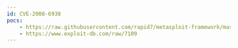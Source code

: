 ```yaml
---
id: CVE-2008-6938
pocs:
    - https://raw.githubusercontent.com/rapid7/metasploit-framework/master/modules/auxiliary/dos/windows/http/pi3web_isapi.rb
    - https://www.exploit-db.com/raw/7109
---
```

